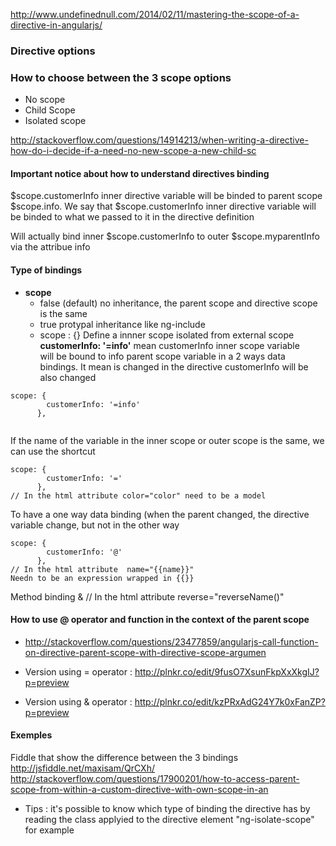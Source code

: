http://www.undefinednull.com/2014/02/11/mastering-the-scope-of-a-directive-in-angularjs/

### Directive options 
### How to choose between the 3 scope options 

* No scope 
* Child Scope 
* Isolated scope 

http://stackoverflow.com/questions/14914213/when-writing-a-directive-how-do-i-decide-if-a-need-no-new-scope-a-new-child-sc


#### Important notice about how to understand directives binding

$scope.customerInfo inner directive variable will be binded to parent scope $scope.info. 
We say that 
$scope.customerInfo inner directive variable will be binded to what we passed to it in the directive definition

<myelement info="myparentInfo" > Will actually bind inner $scope.customerInfo to outer $scope.myparentInfo via the attribue info

#### Type of bindings

* **scope** 
  * false (default) no inheritance, the parent scope and directive scope is the same 
  * true protypal inheritance like ng-include 
  * scope : {} Define a innner scope isolated from external scope 
 **customerInfo: '=info'** mean customerInfo inner scope variable       
will be bound to info parent scope variable 
in a 2 ways data bindings. It mean is changed in the directive
customerInfo will be also changed



````
scope: {
        customerInfo: '=info'
      },


````
If the name of the variable in the inner scope or outer scope is the same, we can use the shortcut
````
scope: {
        customerInfo: '='
      },
// In the html attribute color="color" need to be a model 

````
To have a one way data binding (when the parent changed, the directive variable change, but not in the other way 
````
scope: {
        customerInfo: '@'
      },
// In the html attribute  name="{{name}}"
Needn to be an expression wrapped in {{}}

````
Method binding &
// In the html attribute reverse="reverseName()"

#### How to use @ operator and function in the context of the parent scope 

* http://stackoverflow.com/questions/23477859/angularjs-call-function-on-directive-parent-scope-with-directive-scope-argumen

* Version using = operator :
 http://plnkr.co/edit/9fusO7XsunFkpXxXkgIJ?p=preview

* Version using & operator :
 http://plnkr.co/edit/kzPRxAdG24Y7k0xFanZP?p=preview

#### Exemples


Fiddle that show the difference between the 3 bindings    
http://jsfiddle.net/maxisam/QrCXh/
http://stackoverflow.com/questions/17900201/how-to-access-parent-scope-from-within-a-custom-directive-with-own-scope-in-an

* Tips : it's possible to know which type of binding the directive has by reading the class applyied to the directive element "ng-isolate-scope" for example